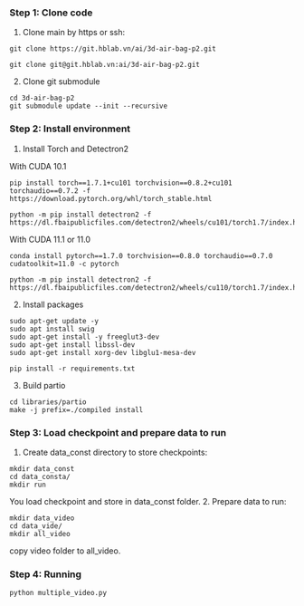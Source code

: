 ### Step 1: Clone code
1. Clone main by https or ssh:
```
git clone https://git.hblab.vn/ai/3d-air-bag-p2.git
```
```
git clone git@git.hblab.vn:ai/3d-air-bag-p2.git
```
2. Clone git submodule
```
cd 3d-air-bag-p2
git submodule update --init --recursive
```

### Step 2: Install environment 

1. Install Torch and Detectron2

With CUDA 10.1
```
pip install torch==1.7.1+cu101 torchvision==0.8.2+cu101 torchaudio==0.7.2 -f https://download.pytorch.org/whl/torch_stable.html

python -m pip install detectron2 -f https://dl.fbaipublicfiles.com/detectron2/wheels/cu101/torch1.7/index.html
```

With CUDA 11.1 or 11.0 
```
conda install pytorch==1.7.0 torchvision==0.8.0 torchaudio==0.7.0 cudatoolkit=11.0 -c pytorch

python -m pip install detectron2 -f https://dl.fbaipublicfiles.com/detectron2/wheels/cu110/torch1.7/index.html
```


2. Install packages
```
sudo apt-get update -y
sudo apt install swig
sudo apt-get install -y freeglut3-dev
sudo apt-get install libssl-dev
sudo apt-get install xorg-dev libglu1-mesa-dev
```

```
pip install -r requirements.txt
```

3. Build partio
```
cd libraries/partio
make -j prefix=./compiled install
```

### Step 3: Load checkpoint and prepare data to run
1. Create data_const directory to store checkpoints:
```
mkdir data_const
cd data_consta/
mkdir run
```
You load checkpoint and store in data_const folder. 
2. Prepare data to run:
```
mkdir data_video
cd data_vide/
mkdir all_video
```
copy video folder to all_video.


### Step 4: Running
```
python multiple_video.py
```